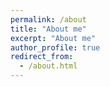 ```yaml
---
permalink: /about
title: "About me"
excerpt: "About me"
author_profile: true
redirect_from: 
  - /about.html
---
```

